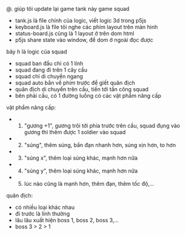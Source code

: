 @. giúp tôi update lại game tank này game squad
- tank.js là file chính của logic, viết logic 3d trong p5js
- keyboard.js là file tôi nghe các phím layout trên màn hình
- status-board.js cũng là 1 layout ở trên dom html
- p5js share state vào window, để dom ở ngoài đọc được

bây h là logic của squad
- squad ban đầu chỉ có 1 lính
- squad đang đi trên 1 cây cầu
- squad chỉ di chuyển ngang
- squad auto bắn về phím trước để giết quân địch
- quân địch di chuyển trên cầu, tiến tới tấn công squad
- bên phải cầu, có 1 đường luồng có các vật phẩm nâng cấp

vật phẩm nâng cấp:
- 1. "gương +1", gương trôi tới phía trước trên cầu, squad đụng vào gương thì thêm được 1 soldier vào squad
- 2. "súng", thêm súng, bắn đạn nhanh hơn, súng xịn hơn, to hơn
- 3. "súng x", thêm loại súng khác, mạnh hơn nữa
- 4. "súng y", thêm loại súng khác, mạnh hơn nữa
- 5. lúc nào cũng là mạnh hơn, thêm đạn, thêm tốc độ,...

quân địch:
- có nhiều loại khác nhau
- đi trước là lính thường
- lâu lâu xuất hiện boss 1, boss 2, boss 3,...
- boss 3 > 2 > 1